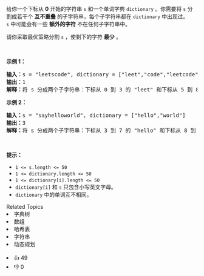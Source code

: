 <p>给你一个下标从 <strong>0</strong>&nbsp;开始的字符串&nbsp;<code>s</code>&nbsp;和一个单词字典&nbsp;<code>dictionary</code>&nbsp;。你需要将&nbsp;<code>s</code>&nbsp;分割成若干个 <strong>互不重叠</strong>&nbsp;的子字符串，每个子字符串都在&nbsp;<code>dictionary</code>&nbsp;中出现过。<code>s</code>&nbsp;中可能会有一些&nbsp;<strong>额外的字符</strong>&nbsp;不在任何子字符串中。</p>

<p>请你采取最优策略分割 <code>s</code>&nbsp;，使剩下的字符 <strong>最少</strong>&nbsp;。</p>

<p>&nbsp;</p>

<p><strong>示例 1：</strong></p>

<pre><b>输入：</b>s = "leetscode", dictionary = ["leet","code","leetcode"]
<b>输出：</b>1
<b>解释：</b>将 s 分成两个子字符串：下标从 0 到 3 的 "leet" 和下标从 5 到 8 的 "code" 。只有 1 个字符没有使用（下标为 4），所以我们返回 1 。
</pre>

<p><strong>示例 2：</strong></p>

<pre><b>输入：</b>s = "sayhelloworld", dictionary = ["hello","world"]
<b>输出：</b>3
<b>解释：</b>将 s 分成两个子字符串：下标从 3 到 7 的 "hello" 和下标从 8 到 12 的 "world" 。下标为 0 ，1 和 2 的字符没有使用，所以我们返回 3 。
</pre>

<p>&nbsp;</p>

<p><strong>提示：</strong></p>

<ul> 
 <li><code>1 &lt;= s.length &lt;= 50</code></li> 
 <li><code>1 &lt;= dictionary.length &lt;= 50</code></li> 
 <li><code>1 &lt;= dictionary[i].length &lt;= 50</code></li> 
 <li><code>dictionary[i]</code>&nbsp;和&nbsp;<code>s</code>&nbsp;只包含小写英文字母。</li> 
 <li><code>dictionary</code>&nbsp;中的单词互不相同。</li> 
</ul>

<div><div>Related Topics</div><div><li>字典树</li><li>数组</li><li>哈希表</li><li>字符串</li><li>动态规划</li></div></div><br><div><li>👍 49</li><li>👎 0</li></div>